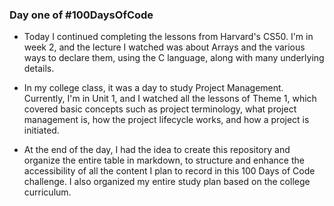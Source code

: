### Day one of #100DaysOfCode

- Today I continued completing the lessons from Harvard's CS50. I'm in week 2, and the lecture I watched was about Arrays and the various ways to declare them, using the C language, along with many underlying details.

- In my college class, it was a day to study Project Management. Currently, I'm in Unit 1, and I watched all the lessons of Theme 1, which covered basic concepts such as project terminology, what project management is, how the project lifecycle works, and how a project is initiated.

- At the end of the day, I had the idea to create this repository and organize the entire table in markdown, to structure and enhance the accessibility of all the content I plan to record in this 100 Days of Code challenge. I also organized my entire study plan based on the college curriculum.

